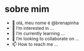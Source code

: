 # sobre mim
- 👋 olá, meu nome é @brenapinha
- 👀 I’m interested in ...
- 🌱 I’m currently learning ...
- 💞️ I’m looking to collaborate on ...
- 📫 How to reach me ...

<!---
brenapinha/brenapinha is a ✨ special ✨ repository because its `README.md` (this file) appears on your GitHub profile.
You can click the Preview link to take a look at your changes.
--->
